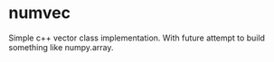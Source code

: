 # numvec
Simple c++ vector class implementation. With future attempt to build something like numpy.array.
